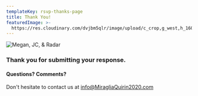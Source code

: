 ```yaml
---
templateKey: rsvp-thanks-page
title: Thank You!
featuredImage: >-
  https://res.cloudinary.com/dvjbm5qlr/image/upload/c_crop,g_west,h_1600,w_3469/c_scale,w_1000/v1581202970/thanks/header-thankyou_cin2yt.jpg
---
```

![Megan, JC, & Radar](https://res.cloudinary.com/dvjbm5qlr/image/upload/c_scale,w_800/v1581202957/thanks/IMG_20180826_112215_o49gzd.jpg)

### Thank you for submitting your response.

#### Questions? Comments?

Don't hesitate to contact us at <a href="mailto:info@MiragliaQuirin2020.com" target="_blank">info@MiragliaQuirin2020.com</a>
